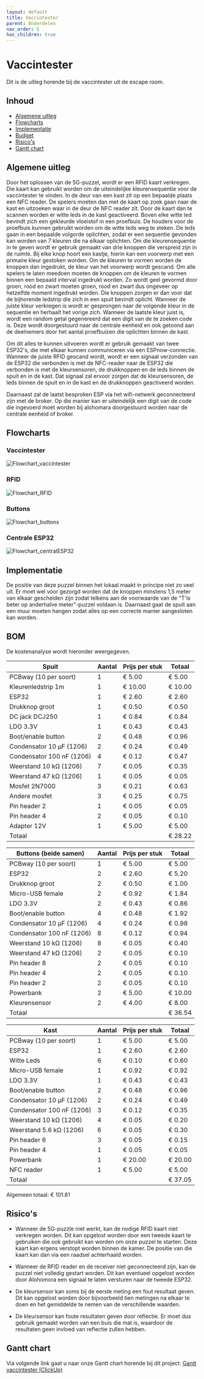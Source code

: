 ```yaml
---
layout: default
title: Vaccintester
parent: Onderdelen
nav_order: 5
has_children: true
---
```


# Vaccintester
Dit is de uitleg horende bij de vaccintester uit de escape room.

## Inhoud

- [Algemene uitleg](#algemene-uitleg)
- [Flowcharts](#flowcharts)
- [Implementatie](#implementatie)
- [Budget](#budget)
- [Risico's](#risicos)
- [Gantt chart](#gantt-chart)

## Algemene uitleg

Door het oplossen van de 5G-puzzel, wordt er een RFID kaart verkregen. Die kaart kan gebruikt worden om de uiteindelijke kleurensequentie voor de vaccintester te vinden. In de deur van een kast zit op een bepaalde plaats een NFC reader. De spelers moeten dan met de kaart op zoek gaan naar de kast en uitzoeken waar in de deur de NFC reader zit. Door de kaart dan te scannen worden er witte leds in de kast geactiveerd. Boven elke witte led bevindt zich een gekleurde vloeistof in een proefbuis. De houders voor de proefbuis kunnen gebruikt worden om de witte leds weg te steken. De leds gaan in een bepaalde volgorde oplichten, zodat er een sequentie gevonden kan worden van 7 kleuren die na elkaar oplichten. Om die kleurensequentie in te geven wordt er gebruik gemaakt van drie knoppen die verspreid zijn in de ruimte. Bij elke knop hoort een kastje, hierin kan een voorwerp met een primaire kleur gestoken worden. Om de kleuren te vormen worden de knoppen dan ingedrukt, de kleur van het voorwerp wordt gescand. Om alle spelers te laten meedoen moeten de knoppen om de kleuren te vormen binnen een bepaald interval ingedrukt worden. Zo wordt geel gevormd door groen, rood en zwart moeten groen, rood en zwart dus ongeveer op hetzelfde moment ingedrukt worden. Die knoppen zorgen er dan voor dat de bijhorende ledstrip die zich in een spuit bevindt oplicht. Wanneer de juiste kleur verkregen is wordt er gesprongen naar de volgende kleur in de sequentie en herhaalt het vorige zich. Wanneer de laatste kleur juist is, wordt een random getal gegenereerd dat een digit van de te zoeken code is. Deze wordt doorgestuurd naar de centrale eenheid en ook getoond aan de deelnemers door het aantal proefbuizen die oplichten binnen de kast.

Om dit alles te kunnen uitvoeren wordt er gebruik gemaakt van twee ESP32's, die met elkaar kunnen communiceren via een ESPnow-connectie. Wanneer de juiste RFID gescand wordt, wordt er een signaal verzonden van de ESP32 die verbonden is met de NFC-reader naar de ESP32 die verbonden is met de kleursensoren, de drukknoppen en de leds binnen de spuit en in de kast. Dat signaal zal ervoor zorgen dat de kleursensoren, de leds binnen de spuit en in de kast en de drukknoppen geactiveerd worden.

Daarnaast zal de laatst besproken ESP via het wifi-netwerk geconnecteerd zijn met de broker. Op die manier kan er uiteindelijk een digit van de code die ingevoerd moet worden bij alohomara doorgestuurd worden naar de centrale eenheid of broker.

## Flowcharts
### Vaccintester
![Flowchart_vaccintester](https://github.com/Project-ES-20-21/General/blob/gh-pages/docs/Vaccintester/Foto's/Flowchart_general.png)
### RFID
![Flowchart_RFID](https://github.com/Project-ES-20-21/General/blob/gh-pages/docs/Vaccintester/Foto's/flowchart_RFID.png)
### Buttons
![Flowchart_buttons](https://github.com/Project-ES-20-21/General/blob/gh-pages/docs/Vaccintester/Foto's/flowchart_button.png)
### Centrale ESP32
![Flowchart_centralESP32](https://github.com/Project-ES-20-21/General/blob/gh-pages/docs/Vaccintester/Foto's/flowchart_central_ESP32.png)



## Implementatie

De positie van deze puzzel binnen het lokaal maakt in principe niet zo veel uit. Er moet wel voor gezorgd worden dat de knoppen minstens 1,5 meter van elkaar gescheiden zijn zodat telkens aan de voorwaarde van de "T'is beter op anderhalve meter"-puzzel voldaan is. Daarnaast gaat de spuit aan een muur moeten hangen zodat alles op een correcte manier aangesloten kan worden.

## BOM

De kostenanalyse wordt hieronder weergegeven.

| Spuit                     | Aantal | Prijs per stuk | Totaal  |
|---------------------------|--------|----------------|---------|
| PCBway (10 per soort)     | 1      | € 5.00         | € 5.00  |
| Kleurenledstrip 1m        | 1      | € 10.00        | € 10.00 |
| ESP32                     | 1      | € 2.60         | € 2.60  |
| Drukknop groot            | 1      | € 0.50         | € 0.50  |
| DC jack DCJ250            | 1      | € 0.84         | € 0.84  |
| LDO 3.3V                  | 1      | € 0.43         | € 0.43  |
| Boot/enable button        | 2      | € 0.48         | € 0.96  |
| Condensator 10 μF (1206)  | 2      | € 0.24         | € 0.49  |
| Condensator 100 nF (1206) | 4      | € 0.12         | € 0.47  |
| Weerstand 10 kΩ (1206)    | 7      | € 0.05         | € 0.35  |
| Weerstand 47 kΩ (1206)    | 1      | € 0.05         | € 0.05  |
| Mosfet 2N7000             | 3      | € 0.21         | € 0.63  |
| Andere mosfet             | 3      | € 0.25         | € 0.75  |
| Pin header 2              | 1      | € 0.05         | € 0.05  |
| Pin header 4              | 2      | € 0.05         | € 0.10  |
| Adapter 12V               | 1      | € 5.00         | € 5.00  |
| Totaal                    |        |                | € 28.22 |

| Buttons (beide samen)     | Aantal | Prijs per stuk | Totaal  |
|---------------------------|--------|----------------|---------|
| PCBway (10 per soort)     | 1      | € 5.00         | € 5.00  |
| ESP32                     | 2      | € 2.60         | € 5.20  |
| Drukknop groot            | 2      | € 0.50         | € 1.00  |
| Micro-USB female          | 2      | € 0.92         | € 1.84  |
| LDO 3.3V                  | 2      | € 0.43         | € 0.86  |
| Boot/enable button        | 4      | € 0.48         | € 1.92  |
| Condensator 10 μF (1206)  | 4      | € 0.24         | € 0.98  |
| Condensator 100 nF (1206) | 8      | € 0.12         | € 0.94  |
| Weerstand 10 kΩ (1206)    | 8      | € 0.05         | € 0.40  |
| Weerstand 47 kΩ (1206)    | 2      | € 0.05         | € 0.10  |
| Pin header 8              | 2      | € 0.05         | € 0.10  |
| Pin header 4              | 2      | € 0.05         | € 0.10  |
| Pin header 2              | 2      | € 0.05         | € 0.10  |
| Powerbank                 | 2      | € 5.00         | € 10.00 |
| Kleurensensor             | 2      | € 4.00         | € 8.00  |
| Totaal                    |        |                | € 36.54 |

| Kast                      | Aantal | Prijs per stuk | Totaal  |
|---------------------------|--------|----------------|---------|
| PCBway (10 per soort)     | 1      | € 5.00         | € 5.00  |
| ESP32                     | 1      | € 2.60         | € 2.60  |
| Witte Leds                | 6      | € 0.10         | € 0.60  |
| Micro-USB female          | 1      | € 0.92         | € 0.92  |
| LDO 3.3V                  | 1      | € 0.43         | € 0.43  |
| Boot/enable button        | 2      | € 0.48         | € 0.96  |
| Condensator 10 μF (1206)  | 2      | € 0.24         | € 0.49  |
| Condensator 100 nF (1206) | 3      | € 0.12         | € 0.35  |
| Weerstand 10 kΩ (1206)    | 4      | € 0.05         | € 0.20  |
| Weerstand 5.6 kΩ (1206)   | 6      | € 0.05         | € 0.30  |
| Pin header 6              | 3      | € 0.05         | € 0.15  |
| Pin header 4              | 1      | € 0.05         | € 0.05  |
| Powerbank                 | 1      | € 20.00        | € 20.00 |
| NFC reader                | 1      | € 5.00         | € 5.00  |
| Totaal                    |        |                | € 37.05 |

Algemeen totaal: € 101.81
## Risico's

- Wanneer de 5G-puzzle niet werkt, kan de nodige RFID kaart niet verkregen worden. Dit kan opgelost worden door een tweede kaart te gebruiken die ook gebruikt kan worden om onze puzzel te starten. Deze kaart kan ergens verstopt worden binnen de kamer. De positie van die kaart kan dan via een raadsel achterhaald worden.

- Wanneer de RFID reader en de receiver niet geconnecteerd zijn, kan de puzzel niet volledig gestart worden. Dit kan eventueel opgelost worden door Alohomora een signaal te laten versturen naar de tweede ESP32. 

- De kleursensor kan soms bij de eerste meting een fout resultaat geven. Dit kan opgelost worden door bijvoorbeeld tien metingen na elkaar te doen en het gemiddelde te nemen van de verschillende waarden.

- De kleursensor kan foute resultaten geven door reflectie. Er moet dus gebruik gemaakt worden van een buis die mat is, waardoor de resultaten geen invloed van reflectie zullen hebben.

## Gantt chart

Via volgende link gaat u naar onze Gantt chart horende bij dit project: 
[Gantt vaccintester (ClickUp)](https://share.clickup.com/g/h/4dne7-50/c3532202026c060)
